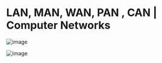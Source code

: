 # LAN, MAN, WAN, PAN , CAN | Computer Networks

![image](https://user-images.githubusercontent.com/77873383/173187424-6c6f3ff2-fb12-4c88-9e8a-568ceab16e59.png)

![image](https://user-images.githubusercontent.com/77873383/173187667-d05488af-62c0-4322-95e4-5e4123b8050f.png)


